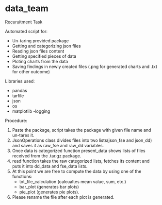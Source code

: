 # data_team
Recuruitment Task

Automated script for:
- Un-taring provided package
- Getting and categorizing json files
- Reading json files content
- Getting specified pieces of data
- Ploting charts from the data
- Saving findings in newly created files (.png for generated charts and .txt for other outcome)

Libraries used:
- pandas
- tarfile
- json
- os
- matplotlib
-logging

Procedure:
1) Paste the package, script takes the package with given file name and un-tares it.
2) JsonOperations class divides files into two lists(json_fse and json_dd) and saves it as raw_fse and raw_dd variables.
3) Once data is categorized function present_data shows lists of files received from the .tar.gz package.
4) read function takes the raw categorized lists, fetches its content and puts it into dd_data and fse_data lists.
5) At this point we are free to compute the data by using one of the functions: 
    - txt_file_calculation (calcualtes mean value, sum, etc.)
    - bar_plot (generates bar plots)
    - pie_plot (generates pie plots).
6) Please rename the file after each plot is generated.
